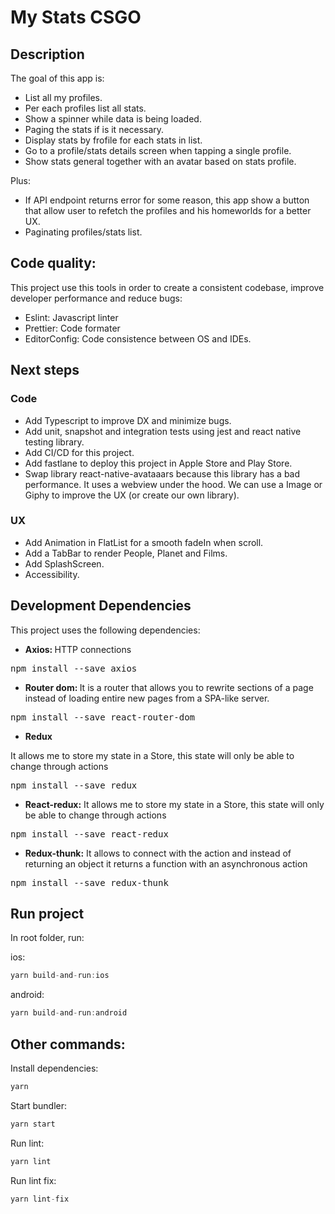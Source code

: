 # My Stats CSGO

## Description

The goal of this app is:

- List all my profiles.
- Per each profiles list all stats.
- Show a spinner while data is being loaded.
- Paging the stats if is it necessary.
- Display stats by frofile for each stats in list.
- Go to a profile/stats details screen when tapping a single profile.
- Show stats general together with an avatar based on stats profile.

Plus:

- If API endpoint returns error for some reason, this app show a button that allow user to refetch the profiles and his homeworlds for a better UX.
- Paginating profiles/stats list.


## Code quality:

This project use this tools in order to create a consistent codebase, improve developer performance and reduce bugs:

- Eslint: Javascript linter
- Prettier: Code formater
- EditorConfig: Code consistence between OS and IDEs.

## Next steps

### Code

- Add Typescript to improve DX and minimize bugs.
- Add unit, snapshot and integration tests using jest and react native testing library.
- Add CI/CD for this project.
- Add fastlane to deploy this project in Apple Store and Play Store.
- Swap library react-native-avataaars because this library has a bad performance. It uses a webview under the hood. We can use a Image or Giphy to improve the UX (or create our own library).

### UX

- Add Animation in FlatList for a smooth fadeIn when scroll.
- Add a TabBar to render People, Planet and Films.
- Add SplashScreen.
- Accessibility.


## Development Dependencies 

<p>This project uses the following dependencies:</p>

- <p><strong>Axios: </strong> HTTP connections</p>
<pre>npm install --save axios</pre>

- <p><strong>Router dom: </strong> It is a router that allows you to rewrite sections of a page instead of loading entire new pages from a SPA-like server.</p>
<pre>npm install --save react-router-dom</pre>

- <p><strong>Redux</strong></p>
<p>
It allows me to store my state in a Store, this state will only be able to change through actions</p>
<pre>npm install --save redux</pre>

- <p><strong>React-redux:</strong> It allows me to store my state in a Store, this state will only be able to change through actions</p>
<pre>npm install --save react-redux</pre>

- <p><strong>Redux-thunk:</strong> It allows to connect with the action and instead of returning an object it returns a function with an asynchronous action</p>
<pre>npm install --save redux-thunk</pre>

## Run project

In root folder, run:

ios:

```javascript
yarn build-and-run:ios
```

android:

```javascript
yarn build-and-run:android
```

## Other commands:

Install dependencies:

```javascript
yarn
```

Start bundler:

```javascript
yarn start
```

Run lint:

```javascript
yarn lint
```

Run lint fix:

```javascript
yarn lint-fix
```

